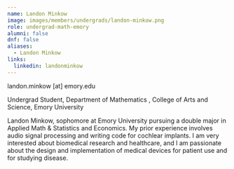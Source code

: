 ```yaml
---
name: Landon Minkow
image: images/members/undergrads/landon-minkow.png
role: undergrad-math-emory
alumni: false
dnf: false
aliases:
  - Landon Minkow
links:
  linkedin: landonminkow
---
```


landon.minkow [at] emory.edu

Undergrad Student, Department of Mathematics , College of Arts and Science, Emory University

Landon Minkow, sophomore at Emory University pursuing a double major in Applied Math & Statistics and Economics. My prior experience involves audio signal processing and writing code for cochlear implants. I am very interested about biomedical research and healthcare, and I am passionate about the design and implementation of medical devices for patient use and for studying disease. 
<!-- I am originally from Chicago, and am a big fan of all things soccer and Star Wars. -->

